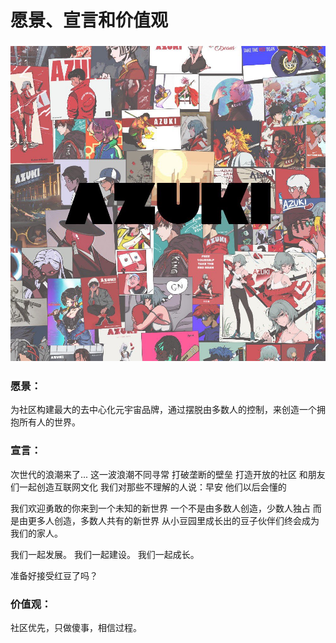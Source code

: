 # 愿景、宣言和价值观

### ![](../.gitbook/assets/愿景.JPG)

### 愿景：

为社区构建最大的去中心化元宇宙品牌，通过摆脱由多数人的控制，来创造一个拥抱所有人的世界。

### 宣言：

次世代的浪潮来了... 这一波浪潮不同寻常 打破垄断的壁垒 打造开放的社区 和朋友们一起创造互联网文化 我们对那些不理解的人说：早安 他们以后会懂的

我们欢迎勇敢的你来到一个未知的新世界 一个不是由多数人创造，少数人独占 而是由更多人创造，多数人共有的新世界 从小豆园里成长出的豆子伙伴们终会成为我们的家人。

我们一起发展。 我们一起建设。 我们一起成长。

准备好接受红豆了吗？

### 价值观：

社区优先，只做傻事，相信过程。

